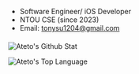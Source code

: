 - Software Engineer/ iOS Developer
- NTOU CSE (since 2023)
- Email: tonysu1204@gmail.com

#### 

![Ateto's Github Stat](https://github-readme-stats.vercel.app/api?username=Ateto1204&show_icons=true&theme=dracula&show_border=true)

![Ateto's Top Language](https://github-readme-stats.vercel.app/api/top-langs/?username=Ateto1204&layout=compact&theme=dracula&show_border=true&hide=html)
